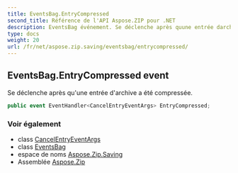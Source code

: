 ```yaml
---
title: EventsBag.EntryCompressed
second_title: Référence de l'API Aspose.ZIP pour .NET
description: EventsBag événement. Se déclenche après quune entrée darchive a été compressée.
type: docs
weight: 20
url: /fr/net/aspose.zip.saving/eventsbag/entrycompressed/
---
```

## EventsBag.EntryCompressed event

Se déclenche après qu'une entrée d'archive a été compressée.

```csharp
public event EventHandler<CancelEntryEventArgs> EntryCompressed;
```

### Voir également

* class [CancelEntryEventArgs](../../../aspose.zip/cancelentryeventargs/)
* class [EventsBag](../)
* espace de noms [Aspose.Zip.Saving](../../eventsbag/)
* Assemblée [Aspose.Zip](../../../)


